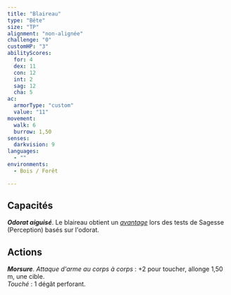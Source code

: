 ```yaml
---
title: "Blaireau"
type: "Bête"
size: "TP"
alignment: "non-alignée"
challenge: "0"
customHP: "3"
abilityScores:
  for: 4
  dex: 11
  con: 12
  int: 2
  sag: 12
  cha: 5
ac:
  armorType: "custom"
  value: "11"
movement:
  walk: 6
  burrow: 1,50
senses:
  darkvision: 9
languages:
  - ""
environments:
  - Bois / Forêt

---
```

## Capacités
_**Odorat aiguisé**_. Le blaireau obtient un [_avantage_](/utiliser-les-caracteristiques/#avantage-et-desavantage) lors des tests de Sagesse (Perception) basés sur l'odorat.

## Actions
_**Morsure**_. _Attaque d'arme au corps à corps_ : +2 pour toucher, allonge 1,50 m, une cible.  
_Touché_ : 1 dégât perforant.
